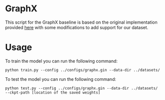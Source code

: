 # GraphX

This script for the GraphX baseline is based on the original implementation provided [here](https://github.com/justanhduc/graphx-conv) with some modifications to add support for our dataset.

# Usage

To train the model you can run the following command:

```
python train.py --config ../configs/graphx.gin --data-dir ../datasets/
```

To test the model you can run the following command:

```
python test.py --config ../configs/graphx.gin --data-dir ../datasets/ --ckpt-path [location of the saved weights]
```
